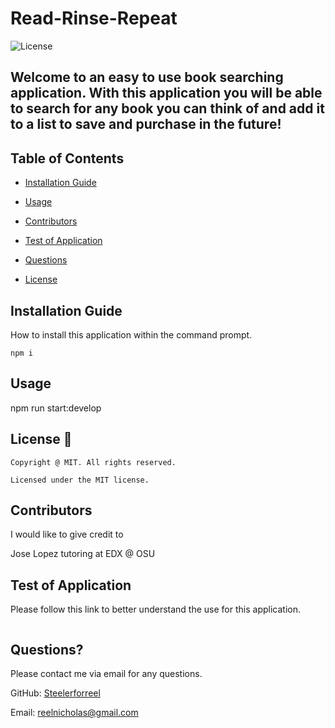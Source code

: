 # Read-Rinse-Repeat
  ![License](https://img.shields.io/badge/license-MIT-green.svg)
  ## Welcome to an easy to use book searching application. With this application you will be able to search for any book you can think of and add it to a list to save and purchase in the future!

  ## Table of Contents
  
  * [Installation Guide](#install)
  
  * [Usage](#usage)

  * [Contributors](#contributors)

  * [Test of Application](#testing)

  * [Questions](#questions)

  * [License](#license-📛)

  ## Installation Guide
  
  How to install this application within the command prompt.

  ```
  npm i
  ```


  ## Usage
  npm run start:develop

  ## License 📛 

    Copyright @ MIT. All rights reserved.

    Licensed under the MIT license.

  ## Contributors

  I would like to give credit to

  Jose Lopez tutoring at EDX @ OSU

  ## Test of Application

  Please follow this link to better understand the use for this application.

  ```
  
  ```
  
  ## Questions?

  Please contact me via email for any questions.

  GitHub: [Steelerforreel](https://github.com/Steelerforreel/)

  Email: reelnicholas@gmail.com